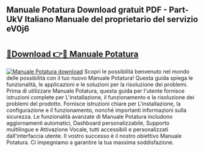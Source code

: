 ## Manuale Potatura Download gratuit PDF - Part-UkV Italiano Manuale del proprietario del servizio eV0j6

# <h2><a href="http://dfb51y0.blite.top/?on=Manuale+Potatura">🔗Download 👉🔴 Manuale Potatura</a></h2>

[![Manuale Potatura download](https://i.imgur.com/lujVjoI.png)](http://dfb51y0.blite.top/?on=Manuale+Potatura)
Scopri le possibilità benvenuto nel mondo delle possibilità con il tuo nuovo Manuale Potatura! Questa guida spiega le funzionalità, le applicazioni e le soluzioni per la risoluzione dei problemi. Prima di utilizzare Manuale Potatura, questa guida per l'utente fornisce istruzioni complete per L'installazione, il funzionamento e la risoluzione dei problemi del prodotto. Fornisce istruzioni chiare per L'installazione, la configurazione e il funzionamento, nonché importanti informazioni sulla sicurezza. Le funzionalità avanzate di Manuale Potatura includono aggiornamenti automatici, Dashboard personalizzabile, Supporto multilingue e Attivazione Vocale, tutti accessibili e personalizzati dall'interfaccia utente. Il vostro successo è il nostro obiettivo Manuale Potatura. Ci impegniamo a garantire la tua massima soddisfazione.
